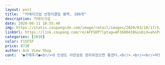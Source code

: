 ```yaml
---
layout: post 
title:  "카메이크업 선정리클립 블랙, 100개" 
description: 카메이크업 ..
date: 2020-06-11 16:55:40 
img: https://static.coupangcdn.com/image/retail/images/2020/03/10/17/5/7d98c563-9bfa-44da-868c-290735a69127.jpg 
linkUrl: https://link.coupang.com/re/AFFSDP?lptag=AF3600438&subid=ahnPublicAsk&pageKey=1335880189&itemId=2361693103&vendorItemId=70358048216&traceid=V0-113-f285c1bf2b255935 
categories: [1018] 
color: F15F5F 
price: 8730 
author: Ask View Shop 
cont:  "●구매후기●<br/>내 인생도 이런걸로 정리되었으면 좋겠다.<br/>.<br/><br/>따뜻하게 해서 붙이시면 잘 붙을겁니다<br/>미리 부착해두셨다가<br/>믿기 힘들만큼 싸네요@@;;<br/>살짝 라이터로 열을 가해<br/>생각없는 제 잘못이죠 ㅠㅠ<br/>선정리 하시기 하루정도 전에<br/>워낙 접착 면적이 좁아서 한계가 있지요.<br/>.<br/><br/>원래 이런거 살때 다X소갔는데.<br/>.<br/> 이제 못가겠습니다;;<br/>위 방법에 붙이시기 전에<br/>인생 하 어렵다<br/>잘 안붙는 다는 분들은<br/>접착력이 약하다는 평이 간혹 있던데, 선정리하는 클립은 거의 다 이정도 합니다.<br/><br/>정리하시면 잘 안떨어지더라구요<br/>집 벽지가 하얀색인데... <br/> 화이트로 살껄.<br/>.<br/> 하는 후회밖에 없습니다ㅠㅠ<br/>천장 처럼 중력으로 인해 선이 당겨지게끔만 하지 않으면 무리 없는 접착력입니다.<br/><br/>" 
---
```

